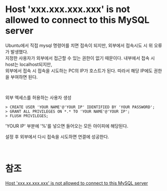 # Host 'xxx.xxx.xxx.xxx' is not allowed to connect to this MySQL server
Ubuntu에서 직접 mysql 명령어를 치면 접속이 되지만, 외부에서 접속시도 시 위 오류가 발생했다.  
지정한 사용자가 외부에서 접근할 수 있는 권한이 없기 때문이다. 내부에서 접속 시 host는 localhost되지만,  
외부에서 접속 시 접속을 시도하는 PC의 IP가 호스트가 된다. 따라서 해당 IP에도 권한을 부여하면 된다.

<br>

외부 엑세스를 허용하는 사용자 생성
```
> CREATE USER 'YOUR NAME'@'YOUR IP' IDENTIFIED BY 'YOUR PASSWORD';
> GRANT ALL PRIVILEGES ON *.* TO 'YOUR NAME'@'YOUR IP';
> FLUSH PRIVILEGES;
```
'YOUR IP' 부분에 '%'를 넣으면 들어오는 모든 아이피에 해당된다.

설정 후 외부에서 다시 접속을 시도하면 연결에 성공한다.

<br>

# 참조
[Host 'xxx.xx.xxx.xxx' is not allowed to connect to this MySQL server](https://stackoverflow.com/questions/1559955/host-xxx-xx-xxx-xxx-is-not-allowed-to-connect-to-this-mysql-server)
